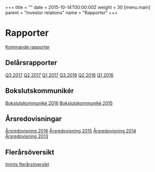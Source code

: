 +++
title = ""
date = 2015-10-14T00:00:00Z
weight = 30
[menu.main]
parent = "Investor relations"
name = "Rapporter"
+++
# Rapporter
[Kommande rapporter](https://www.aktietorget.se/Instrument.aspx?ID_Company=413)

## Delårsrapporter

[Q3 2017](/invest/imint-q3-2017.pdf)
[Q2 2017](/invest/imint-q2-2017.pdf)
[Q1 2017](/invest/imint-q1-2017.pdf)
[Q3 2016](/invest/imint-q3-2016.pdf)
[Q2 2016](/invest/imint-q2-2016.pdf)
[Q1 2016](/invest/imint-q1-2016.pdf)

## Bokslutskommunikér
[Bokslutskommuniké 2016](/invest/bokslutskommunike-20170224.pdf)
[Bokslutskommuniké 2015](/invest/Imint_kommunike_160229.pdf)

## Årsredovisningar
[Årsredovisning 2016](/invest/imint-arsredovisning-2016.pdf)
[Årsredovisning 2015](/invest/imint-arsredovisning-2015.pdf)
[Årsredovisning 2014](/invest/imint-arsredovisning-2014.pdf)
[Årsredovisning 2013](/invest/imint-arsredovisning-2013.pdf)

## Flerårsöversikt
[Imints flerårsöversikt](/invest/imint-flerarsoversikt.pdf)
